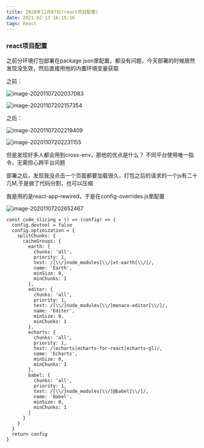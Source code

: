```yaml
---
title: 2020年11月07日(react项目配置)
date: 2021-02-13 16:15:16
tags: React
---
```

### react项目配置

之前分环境打包部署在package.json里配置，都没有问题，今天部署的时候居然发现没生效，然后直接用他的内置环境变量获取

之前：

![image-20201107202037083](image-20201107202037083.png)

![image-20201107202157354](image-20201107202157354.png)

之后：

![image-20201107202219409](image-20201107202219409.png)

![image-20201107202231155](image-20201107202231155.png)

但是发现好多人都会用到cross-env，那他的优点是什么？
不同平台使用唯一指令，无需担心跨平台问题


部署之后，发现我没点击一个页面都要加载很久，打包之后的请求的一个js有二十几M,于是做了代码分割，也可以压缩

我是用的是react-app-rewired，于是在config-overrides.js里配置

![image-20201107202652467](image-20201107202652467.png)

```react
const code_slicing = () => (config) => {
  config.devtool = false
  config.optimization = {
    splitChunks: {
      cacheGroups: {
        earth: {
          chunks: 'all',
          priority: 1,
          test: /[\\/]node_modules[\\/]xt-earth[\\/]/,
          name: 'Earth',
          minSize: 0,
          minChunks: 1
        },
        editor: {
          chunks: 'all',
          priority: 1,
          test: /[\\/]node_modules[\\/]monaco-editor[\\/]/,
          name: 'Editor',
          minSize: 0,
          minChunks: 1
        },
        echarts: {
          chunks: 'all',
          priority: 1,
          test: /(echarts|echarts-for-react|echarts-gl)/,
          name: 'Echarts',
          minSize: 0,
          minChunks: 1
        },
        babel: {
          chunks: 'all',
          priority: 1,
          test: /[\\/]node_modules[\\/]@babel[\\/]/,
          name: 'Babel',
          minSize: 0,
          minChunks: 1
        }
      }
    }
  }
  return config
}
```

